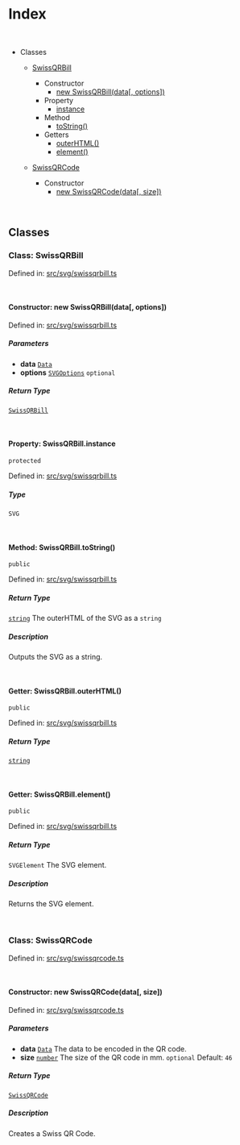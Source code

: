   
# Index
  
<br/>
  
- Classes
  
  - [SwissQRBill](#class-swissqrbill)
  
    - Constructor
      - [new SwissQRBill(data\[, options\])](#constructor-new-swissqrbilldata-options)
    - Property
      - [instance](#property-swissqrbillinstance)
    - Method
      - [toString()](#method-swissqrbilltostring)
    - Getters
      - [outerHTML()](#getter-swissqrbillouterhtml)
      - [element()](#getter-swissqrbillelement)
  
  - [SwissQRCode](#class-swissqrcode)
  
    - Constructor
      - [new SwissQRCode(data\[, size\])](#constructor-new-swissqrcodedata-size)
  
<br/>
  
## Classes
  
### Class: SwissQRBill
  
Defined in: [src/svg/swissqrbill.ts](../../src/svg/swissqrbill.ts#L13C0)  
  
<br/>
  
#### Constructor: new SwissQRBill(data\[, options\])
  
Defined in: [src/svg/swissqrbill.ts](../../src/svg/swissqrbill.ts#L24C2)  
  
##### Parameters
  
- **data** [`Data`](./types.md#interface-data)  
- **options** [`SVGOptions`](./types.md#interface-svgoptions) `optional`  
  
##### Return Type
  
[`SwissQRBill`](#class-swissqrbill)  
  
<br/>
  
#### Property: SwissQRBill.instance
  
`protected`  
  
Defined in: [src/svg/swissqrbill.ts](../../src/svg/swissqrbill.ts#L15C2)  
  
##### Type
  
`SVG`  
  
<br/>
  
#### Method: SwissQRBill.toString()
  
`public`  
  
Defined in: [src/svg/swissqrbill.ts](../../src/svg/swissqrbill.ts#L59C2)  
  
##### Return Type
  
[`string`](https://developer.mozilla.org/en-US/docs/Web/JavaScript/Reference/Global_Objects/String) The outerHTML of the SVG as a `string`  
  
##### Description
  
Outputs the SVG as a string.  
  
<br/>
  
#### Getter: SwissQRBill.outerHTML()
  
`public`  
  
Defined in: [src/svg/swissqrbill.ts](../../src/svg/swissqrbill.ts#L50C2)  
  
##### Return Type
  
[`string`](https://developer.mozilla.org/en-US/docs/Web/JavaScript/Reference/Global_Objects/String)  
  
<br/>
  
#### Getter: SwissQRBill.element()
  
`public`  
  
Defined in: [src/svg/swissqrbill.ts](../../src/svg/swissqrbill.ts#L69C2)  
  
##### Return Type
  
`SVGElement` The SVG element.  
  
##### Description
  
Returns the SVG element.  
  
<br/>
  
### Class: SwissQRCode
  
Defined in: [src/svg/swissqrcode.ts](../../src/svg/swissqrcode.ts#L8C0)  
  
<br/>
  
#### Constructor: new SwissQRCode(data\[, size\])
  
Defined in: [src/svg/swissqrcode.ts](../../src/svg/swissqrcode.ts#L15C2)  
  
##### Parameters
  
- **data** [`Data`](./types.md#interface-data) The data to be encoded in the QR code.  
- **size** [`number`](https://developer.mozilla.org/en-US/docs/Web/JavaScript/Reference/Global_Objects/Number) The size of the QR code in mm. `optional` Default: `46`  
  
##### Return Type
  
[`SwissQRCode`](#class-swissqrcode)  
  
##### Description
  
Creates a Swiss QR Code.  
